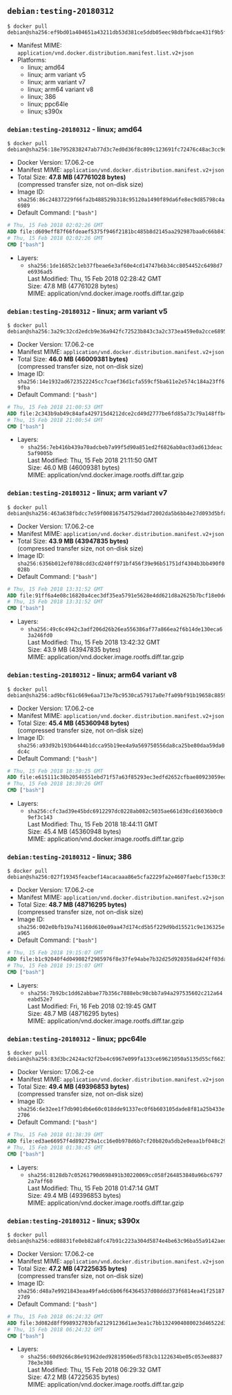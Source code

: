 ## `debian:testing-20180312`

```console
$ docker pull debian@sha256:ef9bd01a404651a43211db53d381ce5ddb05eec98dbfbdcae431f9b5f44575e8
```

-	Manifest MIME: `application/vnd.docker.distribution.manifest.list.v2+json`
-	Platforms:
	-	linux; amd64
	-	linux; arm variant v5
	-	linux; arm variant v7
	-	linux; arm64 variant v8
	-	linux; 386
	-	linux; ppc64le
	-	linux; s390x

### `debian:testing-20180312` - linux; amd64

```console
$ docker pull debian@sha256:18e7952838247ab77d3c7ed0d36f8c809c123691fc72476c48ac3cc9d831cecb
```

-	Docker Version: 17.06.2-ce
-	Manifest MIME: `application/vnd.docker.distribution.manifest.v2+json`
-	Total Size: **47.8 MB (47761028 bytes)**  
	(compressed transfer size, not on-disk size)
-	Image ID: `sha256:86c24837229f66fa2b488529b318c95120a1490f89da6fe8ec9d85798c4a6989`
-	Default Command: `["bash"]`

```dockerfile
# Thu, 15 Feb 2018 02:02:26 GMT
ADD file:d609eff87f66fdeaef5375f946f2181bc485b8d2145aa292987baa0c66b841c5 in / 
# Thu, 15 Feb 2018 02:02:26 GMT
CMD ["bash"]
```

-	Layers:
	-	`sha256:1de16852c1eb37fbeae6e3af60e4cd14747b6b34cc8054452c6498d7e6936ad5`  
		Last Modified: Thu, 15 Feb 2018 02:28:42 GMT  
		Size: 47.8 MB (47761028 bytes)  
		MIME: application/vnd.docker.image.rootfs.diff.tar.gzip

### `debian:testing-20180312` - linux; arm variant v5

```console
$ docker pull debian@sha256:3a29c32cd2edcb9e36a942fc72523b843c3a2c373ea459e0a2cce68952fc5f9e
```

-	Docker Version: 17.06.2-ce
-	Manifest MIME: `application/vnd.docker.distribution.manifest.v2+json`
-	Total Size: **46.0 MB (46009381 bytes)**  
	(compressed transfer size, not on-disk size)
-	Image ID: `sha256:14e1932ad6723522245cc7caef36d1cfa559cf5ba611e2e574c184a23ff69fba`
-	Default Command: `["bash"]`

```dockerfile
# Thu, 15 Feb 2018 21:00:53 GMT
ADD file:2c343b9ab49c84afa429715d4212dce2cd49d2777be6fd85a73c79a148ffb495 in / 
# Thu, 15 Feb 2018 21:00:54 GMT
CMD ["bash"]
```

-	Layers:
	-	`sha256:7eb416b439a70adcbeb7a99f5d90a851ed2f6826ab0ac03ad613deac5af9005b`  
		Last Modified: Thu, 15 Feb 2018 21:11:50 GMT  
		Size: 46.0 MB (46009381 bytes)  
		MIME: application/vnd.docker.image.rootfs.diff.tar.gzip

### `debian:testing-20180312` - linux; arm variant v7

```console
$ docker pull debian@sha256:463a638fbdcc7e59f008167547529dad72002da5b6bb4e27d093d5bfa2b5652b
```

-	Docker Version: 17.06.2-ce
-	Manifest MIME: `application/vnd.docker.distribution.manifest.v2+json`
-	Total Size: **43.9 MB (43947835 bytes)**  
	(compressed transfer size, not on-disk size)
-	Image ID: `sha256:6356b012ef0788cdd3cd240ff971bf456f39e96b51751df4304b3bb490f0028b`
-	Default Command: `["bash"]`

```dockerfile
# Thu, 15 Feb 2018 13:31:52 GMT
ADD file:91ff6a4e08c16820a4cec3df35ea5791e5628e4dd621d8a2625b7bcf18e0dedf in / 
# Thu, 15 Feb 2018 13:31:52 GMT
CMD ["bash"]
```

-	Layers:
	-	`sha256:49c6c4942c3adf206d26b26ea556386af77a866ea2f6b14de130eca63a246fd0`  
		Last Modified: Thu, 15 Feb 2018 13:42:32 GMT  
		Size: 43.9 MB (43947835 bytes)  
		MIME: application/vnd.docker.image.rootfs.diff.tar.gzip

### `debian:testing-20180312` - linux; arm64 variant v8

```console
$ docker pull debian@sha256:ad9bcf61c669e6aa713e7bc9530ca57917a0e7fa09bf91b19658c8859a74af58
```

-	Docker Version: 17.06.2-ce
-	Manifest MIME: `application/vnd.docker.distribution.manifest.v2+json`
-	Total Size: **45.4 MB (45360948 bytes)**  
	(compressed transfer size, not on-disk size)
-	Image ID: `sha256:a93d92b193b6444b1dcca95b19ee4a9a569750556da8ca25be80daa59da0dc4c`
-	Default Command: `["bash"]`

```dockerfile
# Thu, 15 Feb 2018 18:30:25 GMT
ADD file:e615111c38b20548551ebd71f57a63f85293ec3edfd2652cfbae80923059edb3 in / 
# Thu, 15 Feb 2018 18:30:26 GMT
CMD ["bash"]
```

-	Layers:
	-	`sha256:cfc3ad39e45bdc6912297dc0228ab082c5035ae661d30cd16036b0c09ef3c143`  
		Last Modified: Thu, 15 Feb 2018 18:44:11 GMT  
		Size: 45.4 MB (45360948 bytes)  
		MIME: application/vnd.docker.image.rootfs.diff.tar.gzip

### `debian:testing-20180312` - linux; 386

```console
$ docker pull debian@sha256:027f19345feacbef14acacaaa86e5cfa2229fa2e4607faebcf1530c353b2524f
```

-	Docker Version: 17.06.2-ce
-	Manifest MIME: `application/vnd.docker.distribution.manifest.v2+json`
-	Total Size: **48.7 MB (48716295 bytes)**  
	(compressed transfer size, not on-disk size)
-	Image ID: `sha256:002e0bfb19a741160d610e09aa47d174cd5b5f229d9bd15521c9e136325ea965`
-	Default Command: `["bash"]`

```dockerfile
# Thu, 15 Feb 2018 19:15:07 GMT
ADD file:b1c92040f4d049082f2985976f8e37fe94abe7b32d25d920358ad424ff03dada in / 
# Thu, 15 Feb 2018 19:15:07 GMT
CMD ["bash"]
```

-	Layers:
	-	`sha256:7b92bc1dd62abbae77b356c7888ebc98cbb7a94a297535602c212a64eabd52e7`  
		Last Modified: Fri, 16 Feb 2018 02:19:45 GMT  
		Size: 48.7 MB (48716295 bytes)  
		MIME: application/vnd.docker.image.rootfs.diff.tar.gzip

### `debian:testing-20180312` - linux; ppc64le

```console
$ docker pull debian@sha256:83d3bc2424ac92f2be4c6967e099fa133ce69621050a5135d55cf6623cf06295
```

-	Docker Version: 17.06.2-ce
-	Manifest MIME: `application/vnd.docker.distribution.manifest.v2+json`
-	Total Size: **49.4 MB (49396853 bytes)**  
	(compressed transfer size, not on-disk size)
-	Image ID: `sha256:6e32ee1f7db901db6e60c018dde91337ec0f6b603105dade8f81a25b433e2706`
-	Default Command: `["bash"]`

```dockerfile
# Thu, 15 Feb 2018 01:38:39 GMT
ADD file:ed3ae66957f4d892729a1cc16e0b978d6b7cf20b820a5db2e0eaa1bf048c2939 in / 
# Thu, 15 Feb 2018 01:38:45 GMT
CMD ["bash"]
```

-	Layers:
	-	`sha256:8128db7c05261790d698491b30220069cc058f264853840a96bc67972a7aff60`  
		Last Modified: Thu, 15 Feb 2018 01:47:14 GMT  
		Size: 49.4 MB (49396853 bytes)  
		MIME: application/vnd.docker.image.rootfs.diff.tar.gzip

### `debian:testing-20180312` - linux; s390x

```console
$ docker pull debian@sha256:ed88831fe0eb82a8fc47b91c223a304d5874e4be63c96ba55a9142aedef8f883
```

-	Docker Version: 17.06.2-ce
-	Manifest MIME: `application/vnd.docker.distribution.manifest.v2+json`
-	Total Size: **47.2 MB (47225635 bytes)**  
	(compressed transfer size, not on-disk size)
-	Image ID: `sha256:d48a7e9921843eaa49fa4dc6b06f64364537d08ddd373f6814ea41f2518727d9`
-	Default Command: `["bash"]`

```dockerfile
# Thu, 15 Feb 2018 06:24:32 GMT
ADD file:3d082d8ff998932703bfa21291236d1ae3ea1c7bb1324904080023d46522d3c7 in / 
# Thu, 15 Feb 2018 06:24:32 GMT
CMD ["bash"]
```

-	Layers:
	-	`sha256:60d9266c86e91962ded92819506ed5f83cb1122634be05c053ee883778e3e308`  
		Last Modified: Thu, 15 Feb 2018 06:29:32 GMT  
		Size: 47.2 MB (47225635 bytes)  
		MIME: application/vnd.docker.image.rootfs.diff.tar.gzip
